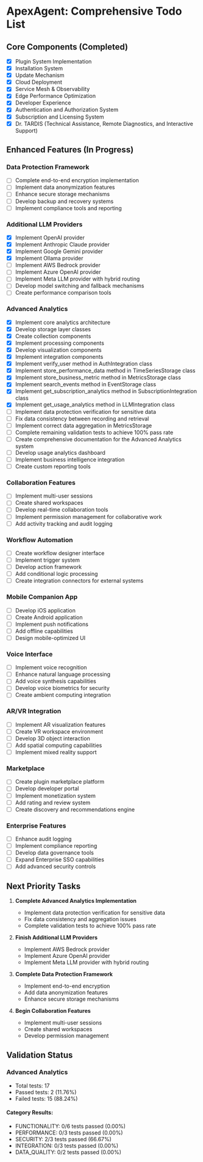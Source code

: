 # ApexAgent: Comprehensive Todo List

## Core Components (Completed)
- [x] Plugin System Implementation
- [x] Installation System
- [x] Update Mechanism
- [x] Cloud Deployment
- [x] Service Mesh & Observability
- [x] Edge Performance Optimization
- [x] Developer Experience
- [x] Authentication and Authorization System
- [x] Subscription and Licensing System
- [x] Dr. TARDIS (Technical Assistance, Remote Diagnostics, and Interactive Support)

## Enhanced Features (In Progress)

### Data Protection Framework
- [ ] Complete end-to-end encryption implementation
- [ ] Implement data anonymization features
- [ ] Enhance secure storage mechanisms
- [ ] Develop backup and recovery systems
- [ ] Implement compliance tools and reporting

### Additional LLM Providers
- [x] Implement OpenAI provider
- [x] Implement Anthropic Claude provider
- [x] Implement Google Gemini provider
- [x] Implement Ollama provider
- [ ] Implement AWS Bedrock provider
- [ ] Implement Azure OpenAI provider
- [ ] Implement Meta LLM provider with hybrid routing
- [ ] Develop model switching and fallback mechanisms
- [ ] Create performance comparison tools

### Advanced Analytics
- [x] Implement core analytics architecture
- [x] Develop storage layer classes
- [x] Create collection components
- [x] Implement processing components
- [x] Develop visualization components
- [x] Implement integration components
- [x] Implement verify_user method in AuthIntegration class
- [x] Implement store_performance_data method in TimeSeriesStorage class
- [x] Implement store_business_metric method in MetricsStorage class
- [x] Implement search_events method in EventStorage class
- [x] Implement get_subscription_analytics method in SubscriptionIntegration class
- [x] Implement get_usage_analytics method in LLMIntegration class
- [ ] Implement data protection verification for sensitive data
- [ ] Fix data consistency between recording and retrieval
- [ ] Implement correct data aggregation in MetricsStorage
- [ ] Complete remaining validation tests to achieve 100% pass rate
- [ ] Create comprehensive documentation for the Advanced Analytics system
- [ ] Develop usage analytics dashboard
- [ ] Implement business intelligence integration
- [ ] Create custom reporting tools

### Collaboration Features
- [ ] Implement multi-user sessions
- [ ] Create shared workspaces
- [ ] Develop real-time collaboration tools
- [ ] Implement permission management for collaborative work
- [ ] Add activity tracking and audit logging

### Workflow Automation
- [ ] Create workflow designer interface
- [ ] Implement trigger system
- [ ] Develop action framework
- [ ] Add conditional logic processing
- [ ] Create integration connectors for external systems

### Mobile Companion App
- [ ] Develop iOS application
- [ ] Create Android application
- [ ] Implement push notifications
- [ ] Add offline capabilities
- [ ] Design mobile-optimized UI

### Voice Interface
- [ ] Implement voice recognition
- [ ] Enhance natural language processing
- [ ] Add voice synthesis capabilities
- [ ] Develop voice biometrics for security
- [ ] Create ambient computing integration

### AR/VR Integration
- [ ] Implement AR visualization features
- [ ] Create VR workspace environment
- [ ] Develop 3D object interaction
- [ ] Add spatial computing capabilities
- [ ] Implement mixed reality support

### Marketplace
- [ ] Create plugin marketplace platform
- [ ] Develop developer portal
- [ ] Implement monetization system
- [ ] Add rating and review system
- [ ] Create discovery and recommendations engine

### Enterprise Features
- [ ] Enhance audit logging
- [ ] Implement compliance reporting
- [ ] Develop data governance tools
- [ ] Expand Enterprise SSO capabilities
- [ ] Add advanced security controls

## Next Priority Tasks

1. **Complete Advanced Analytics Implementation**
   - Implement data protection verification for sensitive data
   - Fix data consistency and aggregation issues
   - Complete validation tests to achieve 100% pass rate

2. **Finish Additional LLM Providers**
   - Implement AWS Bedrock provider
   - Implement Azure OpenAI provider
   - Implement Meta LLM provider with hybrid routing

3. **Complete Data Protection Framework**
   - Implement end-to-end encryption
   - Add data anonymization features
   - Enhance secure storage mechanisms

4. **Begin Collaboration Features**
   - Implement multi-user sessions
   - Create shared workspaces
   - Develop permission management

## Validation Status

### Advanced Analytics
- Total tests: 17
- Passed tests: 2 (11.76%)
- Failed tests: 15 (88.24%)

#### Category Results:
- FUNCTIONALITY: 0/6 tests passed (0.00%)
- PERFORMANCE: 0/3 tests passed (0.00%)
- SECURITY: 2/3 tests passed (66.67%)
- INTEGRATION: 0/3 tests passed (0.00%)
- DATA_QUALITY: 0/2 tests passed (0.00%)
